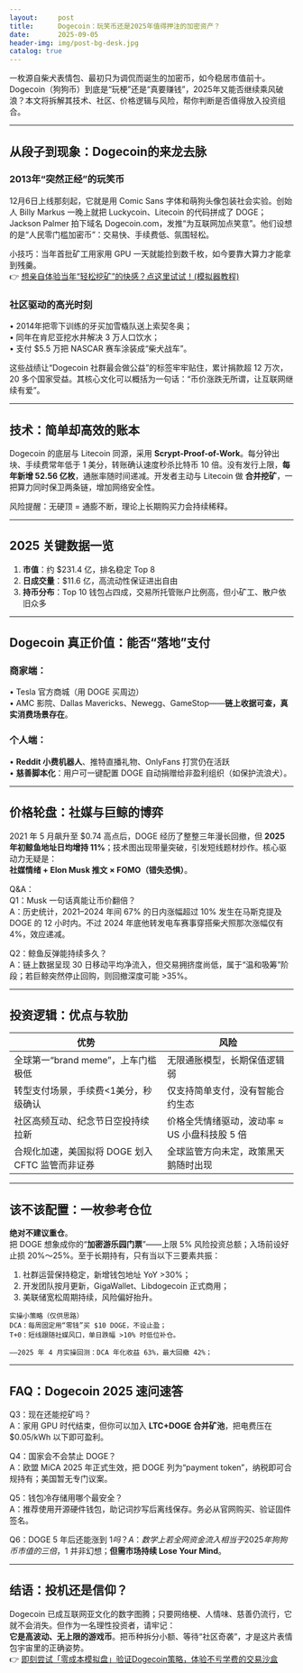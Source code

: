 ```yaml
---
layout:     post
title:      Dogecoin：玩笑币还是2025年值得押注的加密资产？
date:       2025-09-05
header-img: img/post-bg-desk.jpg
catalog: true
---
```


一枚源自柴犬表情包、最初只为调侃而诞生的加密币，如今稳居市值前十。Dogecoin（狗狗币）到底是“玩梗”还是“真要赚钱”，2025年又能否继续乘风破浪？本文将拆解其技术、社区、价格逻辑与风险，帮你判断是否值得放入投资组合。

---

## 从段子到现象：Dogecoin的来龙去脉

### 2013年“突然正经”的玩笑币  
12月6日上线那刻起，它就是用 Comic Sans 字体和萌狗头像包装社会实验。创始人 Billy Markus 一晚上就把 Luckycoin、Litecoin 的代码拼成了 DOGE；Jackson Palmer 拍下域名 Dogecoin.com，发推“为互联网加点笑意”。他们设想的是“人民零门槛加密币”：交易快、手续费低、氛围轻松。

小技巧：当年首批矿工用家用 GPU 一天就能捡到数千枚，如今要靠大算力才能拿到残羹。  
👉 [想亲自体验当年“轻松挖矿”的快感？点这里试试！(模拟器教程)](https://okxdog.com/)

### 社区驱动的高光时刻  
• 2014年把零下训练的牙买加雪橇队送上索契冬奥；  
• 同年在肯尼亚挖水井解决 3 万人口饮水；  
• 支付 $5.5 万把 NASCAR 赛车涂装成“柴犬战车”。  

这些战绩让“Dogecoin 社群最会做公益”的标签牢牢贴住，累计捐款超 12 万次，20 多个国家受益。其核心文化可以概括为一句话：“币价涨跌无所谓，让互联网继续有爱”。

---

## 技术：简单却高效的账本  
Dogecoin 的底层与 Litecoin 同源，采用 **Scrypt-Proof-of-Work**。每分钟出块、手续费常年低于 1 美分，转账确认速度秒杀比特币 10 倍。没有发行上限，**每年新增 52.56 亿枚**，通胀率随时间递减。开发者主动与 Litecoin 做 **合并挖矿**，一把算力同时保卫两条链，增加网络安全性。

风险提醒：无硬顶 = 通膨不断，理论上长期购买力会持续稀释。

---

## 2025 关键数据一览  
1. **市值**：约 $231.4 亿，排名稳定 Top 8  
2. **日成交量**：$11.6 亿，高流动性保证进出自由  
3. **持币分布**：Top 10 钱包占四成，交易所托管账户比例高，但小矿工、散户依旧众多  

---

## Dogecoin 真正价值：能否“落地”支付

### 商家端：  
• Tesla 官方商城（用 DOGE 买周边）  
• AMC 影院、Dallas Mavericks、Newegg、GameStop——**链上收据可查，真实消费场景存在**。  

### 个人端：  
• **Reddit 小费机器人**、推特直播礼物、OnlyFans 打赏仍在活跃  
• **慈善脚本化**：用户可一键配置 DOGE 自动捐赠给非盈利组织（如保护流浪犬）。

---

## 价格轮盘：社媒与巨鲸的博弈  
2021 年 5 月飙升至 $0.74 高点后，DOGE 经历了整整三年漫长回撤，但 **2025 年初鲸鱼地址日均增持 11%**；技术图出现带量突破，引发短线题材炒作。核心驱动力无疑是：  
**社媒情绪 + Elon Musk 推文 × FOMO（错失恐惧）**。

Q&A：  
Q1：Musk 一句话真能让币价翻倍？  
A：历史统计，2021–2024 年间 67% 的日内涨幅超过 10% 发生在马斯克提及 DOGE 的 12 小时内。不过 2024 年底他转发电车赛事穿搭柴犬照那次涨幅仅有 4%，效应递减。

Q2：鲸鱼反弹能持续多久？  
A：链上数据呈现 30 日移动平均净流入，但交易拥挤度尚低，属于“温和吸筹”阶段；若巨鲸突然停止回购，则回撤深度可能 >35%。

---

## 投资逻辑：优点与软肋

| 优势 | 风险 |
|---|---|
| 全球第一“brand meme”，上车门槛极低 | 无限通胀模型，长期保值逻辑弱 |
| 转型支付场景，手续费<1美分，秒级确认 | 仅支持简单支付，没有智能合约生态 |
| 社区高频互动、纪念节日空投持续拉新 | 价格全凭情绪驱动，波动率 ≈ US 小盘科技股 5 倍 |
| 合规化加速，美国拟将 DOGE 划入 CFTC 监管而非证券 | 全球监管方向未定，政策黑天鹅随时出现 |

---

## 该不该配置：一枚参考仓位

**绝对不建议重仓**。  
把 DOGE 想象成你的“**加密游乐园门票**”——上限 5% 风险投资总额；入场前设好止损 20%～25%。至于长期持有，只有当以下三要素共振：  
1. 社群运营保持稳定，新增钱包地址 YoY >30%；  
2. 开发团队按月更新，GigaWallet、Libdogecoin 正式商用；  
3. 美联储宽松周期持续，风险偏好抬升。

```text
实操小策略（仅供思路）
DCA：每周固定用“零钱”买 $10 DOGE，不设止盈；  
T+0：短线跟随社媒风口，单日跌幅 >10% 时低位补仓。

——2025 年 4 月实操回测：DCA 年化收益 63%，最大回撤 42%；
```

---

## FAQ：Dogecoin 2025 速问速答

Q3：现在还能挖矿吗？  
A：家用 GPU 时代结束，但你可以加入 **LTC+DOGE 合并矿池**，把电费压在 $0.05/kWh 以下即可盈利。

Q4：国家会不会禁止 DOGE？  
A：欧盟 MiCA 2025 年正式生效，把 DOGE 列为“payment token”，纳税即可合规持有；美国暂无专门议案。

Q5：钱包冷存储用哪个最安全？  
A：推荐使用开源硬件钱包，助记词抄写后离线保存。务必从官网购买、验证固件签名。

Q6：DOGE 5 年后还能涨到 $1 吗？  
A：数学上若全网资金流入相当于 2025 年狗狗币市值的三倍，$1 并非幻想；**但需市场持续 Lose Your Mind**。

---

## 结语：投机还是信仰？

Dogecoin 已成互联网亚文化的数字图腾；只要网络梗、人情味、慈善仍流行，它就不会消失。但作为一名理性投资者，请牢记：  
**它是高波动、无上限的游戏币**。把币种拆分小额、等待“社区奇袭”，才是这片表情包宇宙里的正确姿势。  
👉 [即刻尝试「零成本模拟盘」验证Dogecoin策略，体验不亏学费的交易沙盒](https://okxdog.com/)